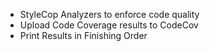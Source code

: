 *   StyleCop Analyzers to enforce code quality
*   Upload Code Coverage results to CodeCov
*   Print Results in Finishing Order
